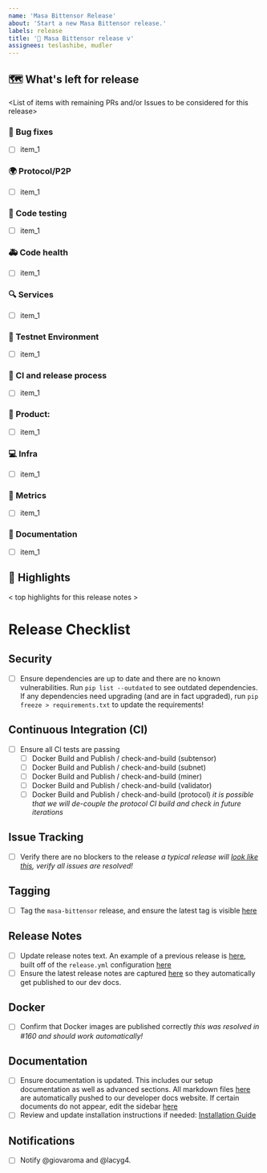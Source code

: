 ```yaml
---
name: 'Masa Bittensor Release'
about: 'Start a new Masa Bittensor release.'
labels: release
title: '📣 Masa Bittensor release v'
assignees: teslashibe, mudler
---
```


## 🗺 What's left for release

<List of items with remaining PRs and/or Issues to be considered for this release>

### :bug: Bug fixes

- [ ] item_1

### 🌍 Protocol/P2P

- [ ] item_1

### :test_tube: Code testing

- [ ] item_1

### 🚑 Code health

- [ ] item_1

### 🔍 Services

- [ ] item_1

###  📡  Testnet Environment

- [ ] item_1

### :robot: CI and release process

- [ ] item_1

### 🎁 Product:

- [ ] item_1

### 💻 Infra

- [ ] item_1

### :crystal_ball: Metrics 

- [ ] item_1

### 📖 Documentation

- [ ] item_1

## 🔦 Highlights

< top highlights for this release notes >

# Release Checklist

## Security
- [ ] Ensure dependencies are up to date and there are no known vulnerabilities.  Run `pip list --outdated` to see outdated dependencies.  If any dependencies need upgrading (and are in fact upgraded), run `pip freeze > requirements.txt` to update the requirements!

## Continuous Integration (CI)
- [ ] Ensure all CI tests are passing
  - [ ] Docker Build and Publish / check-and-build (subtensor)
  - [ ] Docker Build and Publish / check-and-build (subnet)
  - [ ] Docker Build and Publish / check-and-build (miner)
  - [ ] Docker Build and Publish / check-and-build (validator)
  - [ ] Docker Build and Publish / check-and-build (protocol)
  _it is possible that we will de-couple the protocol CI build and check in future iterations_

## Issue Tracking
- [ ] Verify there are no blockers to the release
_a typical release will [look like this](https://github.com/masa-finance/roadmap/issues/33), verify all issues are resolved!_

## Tagging
- [ ] Tag the `masa-bittensor` release, and ensure the latest tag is visible [here](https://github.com/masa-finance/masa-bittensor/tags)

## Release Notes
- [ ] Update release notes text.  An example of a previous release is [here](https://github.com/masa-finance/masa-bittensor/releases/tag/v0.5.0), built off of the `release.yml` configuration [here](https://github.com/masa-finance/masa-bittensor/blob/main/.github/release.yml)
- [ ] Ensure the latest release notes are captured [here](https://github.com/masa-finance/masa-bittensor/blob/main/docs/RELEASE_NOTES.md) so they automatically get published to our dev docs.

## Docker
- [ ] Confirm that Docker images are published correctly
_this was resolved in #160 and should work automatically!_

## Documentation
- [ ] Ensure documentation is updated.  This includes our setup documentation as well as advanced sections.  All markdown files [here](https://github.com/masa-finance/masa-bittensor/tree/main/docs) are automatically pushed to our developer docs website.  If certain documents do not appear, edit the sidebar [here](https://github.com/masa-finance/docs/blob/main/sidebars.js)
- [ ] Review and update installation instructions if needed: [Installation Guide](https://github.com/masa-finance/masa-bittensor?tab=readme-ov-file#install)

## Notifications
- [ ] Notify @giovaroma and @lacyg4.

